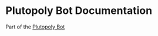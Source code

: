 # Plutopoly Bot Documentation
Part of the [Plutopoly Bot](https://filoruxonline.github.io/plutopoly-bot)
